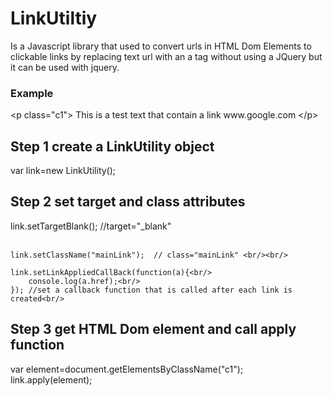 <h1>LinkUtiltiy</h1>
<p>
  Is a Javascript library that used to convert urls in HTML Dom Elements to clickable links by replacing text url with an a tag without using a JQuery but it can be used with jquery.
</p>
<h3>Example</h3>
<p>
 &lt;p class="c1"&gt; 
 This is a test text that contain a link www.google.com
 &lt;/p&gt; 

  <h2>Step 1 create a LinkUtility object </h2>
  <p>
  var link=new LinkUtility();<br/>
  </p>
  
  <h2>Step 2 set target and class attributes</h2>
  <p>  
    link.setTargetBlank();   //target="_blank" <br/><br/>
  
    link.setClassName("mainLink");  // class="mainLink" <br/><br/>
   
    link.setLinkAppliedCallBack(function(a){<br/>
		console.log(a.href);<br/>
    }); //set a callback function that is called after each link is created<br/>
    
  </p>
  <h2>Step 3 get HTML Dom element and call apply function </h2>
  <p>
  var element=document.getElementsByClassName("c1");<br/>
  link.apply(element);<br/>
  </p>
</p>
